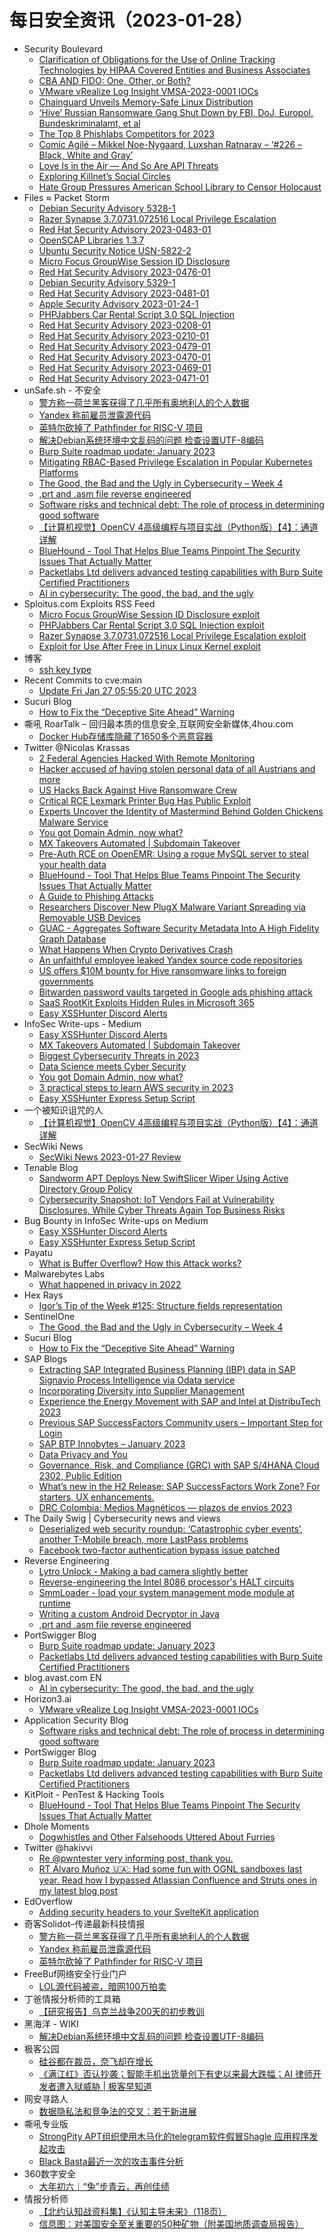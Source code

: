 # 每日安全资讯（2023-01-28）

- Security Boulevard
  - [Clarification of Obligations for the Use of Online Tracking Technologies by HIPAA Covered Entities and Business Associates](https://securityboulevard.com/2023/01/clarification-of-obligations-for-the-use-of-online-tracking-technologies-by-hipaa-covered-entities-and-business-associates/)
  - [CBA AND FIDO: One, Other, or Both?](https://securityboulevard.com/2023/01/cba-and-fido-one-other-or-both/)
  - [VMware vRealize Log Insight VMSA-2023-0001 IOCs](https://securityboulevard.com/2023/01/vmware-vrealize-log-insight-vmsa-2023-0001-iocs/)
  - [Chainguard Unveils Memory-Safe Linux Distribution](https://securityboulevard.com/2023/01/chainguard-unveils-memory-safe-linux-distribution/)
  - [‘Hive’ Russian Ransomware Gang Shut Down by FBI, DoJ, Europol, Bundeskriminalamt, et al](https://securityboulevard.com/2023/01/hive-ransomware-seized-richixbw/)
  - [The Top 8 Phishlabs Competitors for 2023](https://securityboulevard.com/2023/01/the-top-8-phishlabs-competitors-for-2023/)
  - [Comic Agilé – Mikkel Noe-Nygaard, Luxshan Ratnarav – ‘#226 – Black, White and Gray’](https://securityboulevard.com/2023/01/comic-agile-mikkel-noe-nygaard-luxshan-ratnarav-226-black-white-and-gray/)
  - [Love Is in the Air — And So Are API Threats](https://securityboulevard.com/2023/01/love-is-in-the-air-and-so-are-api-threats/)
  - [Exploring Killnet’s Social Circles](https://securityboulevard.com/2023/01/exploring-killnets-social-circles/)
  - [Hate Group Pressures American School Library to Censor Holocaust](https://securityboulevard.com/2023/01/hate-group-pressures-american-school-library-to-censor-holocaust/)
- Files ≈ Packet Storm
  - [Debian Security Advisory 5328-1](https://packetstormsecurity.com/files/170773/dsa-5328-1.txt)
  - [Razer Synapse 3.7.0731.072516 Local Privilege Escalation](https://packetstormsecurity.com/files/170772/SYSS-2022-047.txt)
  - [Red Hat Security Advisory 2023-0483-01](https://packetstormsecurity.com/files/170771/RHSA-2023-0483-01.txt)
  - [OpenSCAP Libraries 1.3.7](https://packetstormsecurity.com/files/170770/openscap-1.3.7.tar.gz)
  - [Ubuntu Security Notice USN-5822-2](https://packetstormsecurity.com/files/170769/USN-5822-2.txt)
  - [Micro Focus GroupWise Session ID Disclosure](https://packetstormsecurity.com/files/170768/TRSA-2203-01.txt)
  - [Red Hat Security Advisory 2023-0476-01](https://packetstormsecurity.com/files/170767/RHSA-2023-0476-01.txt)
  - [Debian Security Advisory 5329-1](https://packetstormsecurity.com/files/170766/dsa-5329-1.txt)
  - [Red Hat Security Advisory 2023-0481-01](https://packetstormsecurity.com/files/170765/RHSA-2023-0481-01.txt)
  - [Apple Security Advisory 2023-01-24-1](https://packetstormsecurity.com/files/170764/APPLE-SA-2023-01-24-1.txt)
  - [PHPJabbers Car Rental Script 3.0 SQL Injection](https://packetstormsecurity.com/files/170763/carrentalscript30-sql.txt)
  - [Red Hat Security Advisory 2023-0208-01](https://packetstormsecurity.com/files/170762/RHSA-2023-0208-01.txt)
  - [Red Hat Security Advisory 2023-0210-01](https://packetstormsecurity.com/files/170761/RHSA-2023-0210-01.txt)
  - [Red Hat Security Advisory 2023-0479-01](https://packetstormsecurity.com/files/170760/RHSA-2023-0479-01.txt)
  - [Red Hat Security Advisory 2023-0470-01](https://packetstormsecurity.com/files/170759/RHSA-2023-0470-01.txt)
  - [Red Hat Security Advisory 2023-0469-01](https://packetstormsecurity.com/files/170758/RHSA-2023-0469-01.txt)
  - [Red Hat Security Advisory 2023-0471-01](https://packetstormsecurity.com/files/170757/RHSA-2023-0471-01.txt)
- unSafe.sh - 不安全
  - [警方称一荷兰黑客获得了几乎所有奥地利人的个人数据](https://buaq.net/go-146873.html)
  - [Yandex 称前雇员泄露源代码](https://buaq.net/go-146874.html)
  - [英特尔砍掉了 Pathfinder for RISC-V 项目](https://buaq.net/go-146875.html)
  - [解决Debian系统环境中文乱码的问题 检查设置UTF-8编码](https://buaq.net/go-146862.html)
  - [Burp Suite roadmap update: January 2023](https://buaq.net/go-146871.html)
  - [Mitigating RBAC-Based Privilege Escalation in Popular Kubernetes Platforms](https://buaq.net/go-146860.html)
  - [The Good, the Bad and the Ugly in Cybersecurity – Week 4](https://buaq.net/go-146858.html)
  - [.prt and .asm file reverse engineered](https://buaq.net/go-146857.html)
  - [Software risks and technical debt: The role of process in determining good software](https://buaq.net/go-146859.html)
  - [【计算机视觉】OpenCV 4高级编程与项目实战（Python版）【4】：通道详解](https://buaq.net/go-146870.html)
  - [BlueHound - Tool That Helps Blue Teams Pinpoint The Security Issues That Actually Matter](https://buaq.net/go-146849.html)
  - [Packetlabs Ltd delivers advanced testing capabilities with Burp Suite Certified Practitioners](https://buaq.net/go-146848.html)
  - [AI in cybersecurity: The good, the bad, and the ugly](https://buaq.net/go-146840.html)
- Sploitus.com Exploits RSS Feed
  - [Micro Focus GroupWise Session ID Disclosure exploit](https://sploitus.com/exploit?id=PACKETSTORM:170768&utm_source=rss&utm_medium=rss)
  - [PHPJabbers Car Rental Script 3.0 SQL Injection exploit](https://sploitus.com/exploit?id=PACKETSTORM:170763&utm_source=rss&utm_medium=rss)
  - [Razer Synapse 3.7.0731.072516 Local Privilege Escalation exploit](https://sploitus.com/exploit?id=PACKETSTORM:170772&utm_source=rss&utm_medium=rss)
  - [Exploit for Use After Free in Linux Linux Kernel exploit](https://sploitus.com/exploit?id=9CBE87B2-5ADC-5DA9-972B-132F77839B5F&utm_source=rss&utm_medium=rss)
- 博客
  - [ssh key type](https://dyrnq.com/ssh-key-type/)
- Recent Commits to cve:main
  - [Update Fri Jan 27 05:55:20 UTC 2023](https://github.com/trickest/cve/commit/e9b7e176b92af7e4c4dcb585e753ac91d0967b36)
- Sucuri Blog
  - [How to Fix the “Deceptive Site Ahead” Warning](https://blog.sucuri.net/2023/01/how-to-fix-the-deceptive-site-ahead-warning.html)
- 嘶吼 RoarTalk – 回归最本质的信息安全,互联网安全新媒体,4hou.com
  - [Docker Hub存储库隐藏了1650多个恶意容器](https://www.4hou.com/posts/N1A8)
- Twitter @Nicolas Krassas
  - [2 Federal Agencies Hacked With Remote Monitoring](https://twitter.com/Dinosn/status/1619040817901080578)
  - [Hacker accused of having stolen personal data of all Austrians and more](https://twitter.com/Dinosn/status/1619040203179720704)
  - [US Hacks Back Against Hive Ransomware Crew](https://twitter.com/Dinosn/status/1619040171097485312)
  - [Critical RCE Lexmark Printer Bug Has Public Exploit](https://twitter.com/Dinosn/status/1619040118802911234)
  - [Experts Uncover the Identity of Mastermind Behind Golden Chickens Malware Service](https://twitter.com/Dinosn/status/1618983105712500737)
  - [You got Domain Admin, now what?](https://twitter.com/Dinosn/status/1618974808359989249)
  - [MX Takeovers Automated | Subdomain Takeover](https://twitter.com/Dinosn/status/1618974605271760897)
  - [Pre-Auth RCE on OpenEMR: Using a rogue MySQL server to steal your health data](https://twitter.com/Dinosn/status/1618974273716236289)
  - [BlueHound - Tool That Helps Blue Teams Pinpoint The Security Issues That Actually Matter](https://twitter.com/Dinosn/status/1618974213150474247)
  - [A Guide to Phishing Attacks](https://twitter.com/Dinosn/status/1618974047068631041)
  - [Researchers Discover New PlugX Malware Variant Spreading via Removable USB Devices](https://twitter.com/Dinosn/status/1618973345533538309)
  - [GUAC - Aggregates Software Security Metadata Into A High Fidelity Graph Database](https://twitter.com/Dinosn/status/1618868990750892032)
  - [What Happens When Crypto Derivatives Crash](https://twitter.com/Dinosn/status/1618868904620851205)
  - [An unfaithful employee leaked Yandex source code repositories](https://twitter.com/Dinosn/status/1618868202234327040)
  - [US offers $10M bounty for Hive ransomware links to foreign governments](https://twitter.com/Dinosn/status/1618868124660686848)
  - [Bitwarden password vaults targeted in Google ads phishing attack](https://twitter.com/Dinosn/status/1618867219261431809)
  - [SaaS RootKit Exploits Hidden Rules in Microsoft 365](https://twitter.com/Dinosn/status/1618867179964997632)
  - [Easy XSSHunter Discord Alerts](https://twitter.com/Dinosn/status/1618862393832144897)
- InfoSec Write-ups - Medium
  - [Easy XSSHunter Discord Alerts](https://infosecwriteups.com/easy-xsshunter-discord-alerts-33fcff24a8f7?source=rss----7b722bfd1b8d---4)
  - [MX Takeovers Automated | Subdomain Takeover](https://infosecwriteups.com/mx-takeovers-automated-subdomain-takeover-64e658fc4fb7?source=rss----7b722bfd1b8d---4)
  - [Biggest Cybersecurity Threats in 2023](https://infosecwriteups.com/biggest-cybersecurity-threats-in-2023-353d77af8d11?source=rss----7b722bfd1b8d---4)
  - [Data Science meets Cyber Security](https://infosecwriteups.com/data-science-meets-cyber-security-41d5f567b163?source=rss----7b722bfd1b8d---4)
  - [You got Domain Admin, now what?](https://infosecwriteups.com/you-got-domain-admin-now-what-aab749c4200d?source=rss----7b722bfd1b8d---4)
  - [3 practical steps to learn AWS security in 2023](https://infosecwriteups.com/3-practical-steps-to-learn-aws-security-in-2023-3919624a7949?source=rss----7b722bfd1b8d---4)
  - [Easy XSSHunter Express Setup Script](https://infosecwriteups.com/easy-xsshunter-express-setup-script-d5a66039f7b6?source=rss----7b722bfd1b8d---4)
- 一个被知识诅咒的人
  - [【计算机视觉】OpenCV 4高级编程与项目实战（Python版）【4】：通道详解](https://blog.csdn.net/nokiaguy/article/details/128772938)
- SecWiki News
  - [SecWiki News 2023-01-27 Review](http://www.sec-wiki.com/?2023-01-27)
- Tenable Blog
  - [Sandworm APT Deploys New SwiftSlicer Wiper Using Active Directory Group Policy](https://www.tenable.com/blog/sandworm-apt-deploys-new-swiftslicer-wiper-using-active-directory-group-policy)
  - [Cybersecurity Snapshot: IoT Vendors Fail at Vulnerability Disclosures, While Cyber Threats Again Top Business Risks](https://www.tenable.com/blog/cybersecurity-snapshot-iot-vendors-fail-at-vulnerability-disclosures-while-cyber-threats-again)
- Bug Bounty in InfoSec Write-ups on Medium
  - [Easy XSSHunter Discord Alerts](https://infosecwriteups.com/easy-xsshunter-discord-alerts-33fcff24a8f7?source=rss----7b722bfd1b8d--bug_bounty)
  - [Easy XSSHunter Express Setup Script](https://infosecwriteups.com/easy-xsshunter-express-setup-script-d5a66039f7b6?source=rss----7b722bfd1b8d--bug_bounty)
- Payatu
  - [What is Buffer Overflow? How this Attack works?](https://payatu.com/blog/buffer-overflow/)
- Malwarebytes Labs
  - [What happened in privacy in 2022](https://www.malwarebytes.com/blog/news/2023/01/what-happened-in-privacy-in-2022)
- Hex Rays
  - [Igor’s Tip of the Week #125: Structure fields representation](https://hex-rays.com/blog/igors-tip-of-the-week-125-structure-fields-representation/)
- SentinelOne
  - [The Good, the Bad and the Ugly in Cybersecurity – Week 4](https://www.sentinelone.com/blog/the-good-the-bad-and-the-ugly-in-cybersecurity-week-4-4/)
- Sucuri Blog
  - [How to Fix the “Deceptive Site Ahead” Warning](https://blog.sucuri.net/2023/01/how-to-fix-the-deceptive-site-ahead-warning.html)
- SAP Blogs
  - [Extracting SAP Integrated Business Planning (IBP) data in SAP Signavio Process Intelligence via Odata service](https://blogs.sap.com/2023/01/27/extracting-sap-integrated-business-planning-ibp-data-in-sap-signavio-process-intelligence-via-odata-service/)
  - [Incorporating Diversity into Supplier Management](https://blogs.sap.com/2023/01/27/incorporating-diversity-into-supplier-management/)
  - [Experience the Energy Movement with SAP and Intel at DistribuTech 2023](https://blogs.sap.com/2023/01/27/experience-the-energy-movement-with-sap-and-intel-at-distributech-2023/)
  - [Previous SAP SuccessFactors Community users – Important Step for Login](https://blogs.sap.com/2023/01/27/previous-sap-successfactors-community-users-important-step-for-login/)
  - [SAP BTP Innobytes – January 2023](https://blogs.sap.com/2023/01/27/sap-btp-innobytes-january-2023/)
  - [Data Privacy and You](https://blogs.sap.com/2023/01/27/data-privacy-and-you/)
  - [Governance, Risk, and Compliance (GRC) with SAP S/4HANA Cloud 2302, Public Edition](https://blogs.sap.com/2023/01/27/governance-risk-and-compliance-grc-with-sap-s-4hana-cloud-2302-public-edition/)
  - [What’s new in the H2 Release: SAP SuccessFactors Work Zone? For starters, UX enhancements.](https://blogs.sap.com/2023/01/27/whats-new-in-the-h2-release-sap-successfactors-work-zone-for-starters-ux-enhancements./)
  - [DRC Colombia:  Medios Magnéticos — plazos de envios 2023](https://blogs.sap.com/2023/01/27/drc-colombia-medios-magneticos-plazos-de-envios-2023/)
- The Daily Swig | Cybersecurity news and views
  - [Deserialized web security roundup: ‘Catastrophic cyber events’, another T-Mobile breach, more LastPass problems](https://portswigger.net/daily-swig/deserialized-web-security-roundup-catastrophic-cyber-events-another-t-mobile-breach-more-lastpass-problems)
  - [Facebook two-factor authentication bypass issue patched](https://portswigger.net/daily-swig/facebook-two-factor-authentication-bypass-issue-patched)
- Reverse Engineering
  - [Lytro Unlock - Making a bad camera slightly better](https://www.reddit.com/r/ReverseEngineering/comments/10mpymn/lytro_unlock_making_a_bad_camera_slightly_better/)
  - [Reverse-engineering the Intel 8086 processor's HALT circuits](https://www.reddit.com/r/ReverseEngineering/comments/10mbxcq/reverseengineering_the_intel_8086_processors_halt/)
  - [SmmLoader - load your system management mode module at runtime](https://www.reddit.com/r/ReverseEngineering/comments/10mr94c/smmloader_load_your_system_management_mode_module/)
  - [Writing a custom Android Decryptor in Java](https://www.reddit.com/r/ReverseEngineering/comments/10mtpms/writing_a_custom_android_decryptor_in_java/)
  - [.prt and .asm file reverse engineered](https://www.reddit.com/r/ReverseEngineering/comments/10mlh7n/prt_and_asm_file_reverse_engineered/)
- PortSwigger Blog
  - [Burp Suite roadmap update: January 2023](https://portswigger.net/blog/burp-suite-roadmap-update-january-2023)
  - [Packetlabs Ltd delivers advanced testing capabilities with Burp Suite Certified Practitioners](https://portswigger.net/blog/packetlabs-ltd-delivers-advanced-testing-capabilities-with-burp-suite-certified-practitioners)
- blog.avast.com EN
  - [AI in cybersecurity: The good, the bad, and the ugly](https://blog.avast.com/ai-cybersecurity)
- Horizon3.ai
  - [VMware vRealize Log Insight VMSA-2023-0001 IOCs](https://www.horizon3.ai/vmware-vrealize-cve-2022-31706-iocs/)
- Application Security Blog
  - [Software risks and technical debt: The role of process in determining good software](https://www.synopsys.com/blogs/software-security/software-risks-technical-debt/)
- PortSwigger Blog
  - [Burp Suite roadmap update: January 2023](https://portswigger.net/blog/burp-suite-roadmap-update-january-2023)
  - [Packetlabs Ltd delivers advanced testing capabilities with Burp Suite Certified Practitioners](https://portswigger.net/blog/packetlabs-ltd-delivers-advanced-testing-capabilities-with-burp-suite-certified-practitioners)
- KitPloit - PenTest & Hacking Tools
  - [BlueHound - Tool That Helps Blue Teams Pinpoint The Security Issues That Actually Matter](http://www.kitploit.com/2023/01/bluehound-tool-that-helps-blue-teams.html)
- Dhole Moments
  - [Dogwhistles and Other Falsehoods Uttered About Furries](https://soatok.blog/2023/01/27/dogwhistles-and-other-falsehoods-uttered-about-furries/)
- Twitter @hakivvi
  - [Re @pwntester very informing post, thank you.](https://twitter.com/hakivvi/status/1619096149197033472)
  - [RT Alvaro Muñoz 🇺🇦: Had some fun with OGNL sandboxes last year. Read how I bypassed Atlassian Confluence and Struts ones in my latest blog post](https://twitter.com/pwntester/status/1619090515915587588)
- EdOverflow
  - [Adding security headers to your SvelteKit application](https://edoverflow.com/2023/sveltekit-security-headers/)
- 奇客Solidot–传递最新科技情报
  - [警方称一荷兰黑客获得了几乎所有奥地利人的个人数据](https://www.solidot.org/story?sid=73962)
  - [Yandex 称前雇员泄露源代码](https://www.solidot.org/story?sid=73961)
  - [英特尔砍掉了 Pathfinder for RISC-V 项目](https://www.solidot.org/story?sid=73960)
- FreeBuf网络安全行业门户
  - [LOL源代码被盗，暗网100万拍卖](https://www.freebuf.com/news/355784.html)
- 丁爸情报分析师的工具箱
  - [【研究报告】乌克兰战争200天的初步教训](https://mp.weixin.qq.com/s?__biz=MzI2MTE0NTE3Mw==&mid=2651134697&idx=1&sn=8dad74a0d2f6d09a33c0bb02242265e4&chksm=f1af6dd3c6d8e4c509bb73f28dfdea7b2365c031310e9f8e4dae3ddd2f07ed03521fbc232aa8&scene=58&subscene=0#rd)
- 黑海洋 - WIKI
  - [解决Debian系统环境中文乱码的问题 检查设置UTF-8编码](https://blog.upx8.com/3202)
- 极客公园
  - [硅谷都在裁员，奈飞却在增长](https://mp.weixin.qq.com/s?__biz=MTMwNDMwODQ0MQ==&mid=2652981770&idx=1&sn=cf9c8fe1c78088f8a3ec4a6eb75e153b&chksm=7e5437bc4923beaa185b78aac25d4656c2e86fe51d6bcf0d0615ccb848062228181ef6da8ac5&scene=58&subscene=0#rd)
  - [《满江红》否认抄袭；智能手机出货量创下有史以来最大跌幅；AI 律师开发者遭入狱威胁 | 极客早知道](https://mp.weixin.qq.com/s?__biz=MTMwNDMwODQ0MQ==&mid=2652981754&idx=1&sn=5153468bf34df34e556dd9687ed81b8d&chksm=7e54344c4923bd5a7b5c68972b2aeacd20bb9e4d82ab7e17c8ec5e63c4cadfa481d74e6689c5&scene=58&subscene=0#rd)
- 网安寻路人
  - [数据隐私法和竞争法的交叉：若干新进展](https://mp.weixin.qq.com/s?__biz=MzIxODM0NDU4MQ==&mid=2247498775&idx=1&sn=890d85c053cc3759255e27fe9b0a5326&chksm=97e941fda09ec8ebb424510e0d8d6cee6237f77630915e14ab2cdb23ed8de0fa4021a04b726d&scene=58&subscene=0#rd)
- 嘶吼专业版
  - [StrongPity APT组织使用木马化的telegram软件假冒Shagle 应用程序发起攻击](https://mp.weixin.qq.com/s?__biz=MzI0MDY1MDU4MQ==&mid=2247556797&idx=1&sn=e0bea5ebfcc1c1ba08b32861a223a5b6&chksm=e915ce87de6247912c934b411d01e970c781c3b30b2dbe32952242db5eb552ce3459bbc337a3&scene=58&subscene=0#rd)
  - [Black Basta最近一次的攻击事件分析](https://mp.weixin.qq.com/s?__biz=MzI0MDY1MDU4MQ==&mid=2247556797&idx=2&sn=c721885066dab480c4fcd1b53c35ef77&chksm=e915ce87de624791151180aeeecb19d6a27b55b7717f0cc21cccaa52a1d84c9d0615df5d88ee&scene=58&subscene=0#rd)
- 360数字安全
  - [大年初六｜“兔”步青云，再创佳绩](https://mp.weixin.qq.com/s?__biz=MzA4MTg0MDQ4Nw==&mid=2247557405&idx=1&sn=a11078de3bd14cce7d1e07217b98036d&chksm=9f8d7115a8faf803737f3efe9014db7fde1a3993df97d8dd554006ae9cea06fe7d0687a27df7&scene=58&subscene=0#rd)
- 情报分析师
  - [【北约认知战资料集】《认知主导未来》（118页）](https://mp.weixin.qq.com/s?__biz=MzA3Mjc1MTkwOA==&mid=2650524518&idx=1&sn=69efea793f2db544637e4850ee24404c&chksm=8716e52db0616c3b747652fde75fe07ae4dbd142b56da9ca066a8825c6f4ecd444b388a264ed&scene=58&subscene=0#rd)
  - [信息图：对美国安全至关重要的50种矿物（附美国地质调查局报告）](https://mp.weixin.qq.com/s?__biz=MzA3Mjc1MTkwOA==&mid=2650524518&idx=2&sn=a059ef9f6585ffed44a44e6c0e3b3d1b&chksm=8716e52db0616c3b011b7b3b89f134fe56a47b9f5b70b081ce53b15d991c41192ef884c5f822&scene=58&subscene=0#rd)
